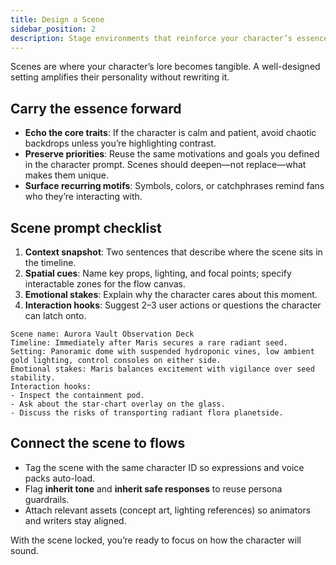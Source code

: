 ```yaml
---
title: Design a Scene
sidebar_position: 2
description: Stage environments that reinforce your character’s essence and narrative arc.
---
```


Scenes are where your character’s lore becomes tangible. A well-designed setting amplifies their personality without rewriting it.

## Carry the essence forward
- **Echo the core traits**: If the character is calm and patient, avoid chaotic backdrops unless you’re highlighting contrast.
- **Preserve priorities**: Reuse the same motivations and goals you defined in the character prompt. Scenes should deepen—not replace—what makes them unique.
- **Surface recurring motifs**: Symbols, colors, or catchphrases remind fans who they’re interacting with.

## Scene prompt checklist
1. **Context snapshot**: Two sentences that describe where the scene sits in the timeline.
2. **Spatial cues**: Name key props, lighting, and focal points; specify interactable zones for the flow canvas.
3. **Emotional stakes**: Explain why the character cares about this moment.
4. **Interaction hooks**: Suggest 2–3 user actions or questions the character can latch onto.

```text
Scene name: Aurora Vault Observation Deck
Timeline: Immediately after Maris secures a rare radiant seed.
Setting: Panoramic dome with suspended hydroponic vines, low ambient gold lighting, control consoles on either side.
Emotional stakes: Maris balances excitement with vigilance over seed stability.
Interaction hooks:
- Inspect the containment pod.
- Ask about the star-chart overlay on the glass.
- Discuss the risks of transporting radiant flora planetside.
```

## Connect the scene to flows
- Tag the scene with the same character ID so expressions and voice packs auto-load.
- Flag **inherit tone** and **inherit safe responses** to reuse persona guardrails.
- Attach relevant assets (concept art, lighting references) so animators and writers stay aligned.

With the scene locked, you’re ready to focus on how the character will sound.
